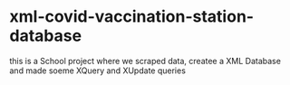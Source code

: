 # xml-covid-vaccination-station-database
this is a School project where we scraped data, createe a XML Database and made soeme XQuery and XUpdate queries 
